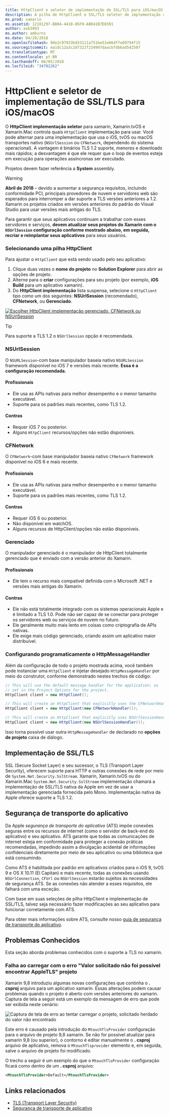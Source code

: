 ```yaml
---
title: HttpClient e seletor de implementação de SSL/TLS para iOS/macOS
description: A pilha de HttpClient e SSL/TLS seletor de implementação determina a implementação de HttpClient e SSL/TLS que será usada pelo aplicativo Xamarin iOS, tvOS ou macOS.
ms.prod: xamarin
ms.assetid: 12101297-BB04-4410-85F0-A0D41B7E6591
author: asb3993
ms.author: amburns
ms.date: 04/20/2018
ms.openlocfilehash: 9de2c97933bd33111a751be51e06dffe09794f15
ms.sourcegitcommit: ea1dc12a3c2d7322f234997daacbfdb6ad542507
ms.translationtype: MT
ms.contentlocale: pt-BR
ms.lasthandoff: 06/05/2018
ms.locfileid: "34782262"
---
```

# <a name="httpclient-and-ssltls-implementation-selector-for-iosmacos"></a>HttpClient e seletor de implementação de SSL/TLS para iOS/macOS

O **HttpClient implementação seletor** para xamarin, Xamarin.tvOS e Xamarin.Mac controla quais `HttpClient` implementação para usar. Você pode alternar para uma implementação que usa o iOS, tvOS ou macOS transportes nativo (`NSUrlSession` ou `CFNetwork`, dependendo do sistema operacional). A vantagem é binários TLS 1.2 suporte, menores e downloads mais rápidos; a desvantagem é que ele requer que o loop de eventos esteja em execução para operações assíncronas ser executado.

Projetos devem fazer referência a **System** assembly.

> [!WARNING]
> **Abril de 2018** – devido a aumentar a segurança requisitos, incluindo conformidade PCI, principais provedores de nuvem e servidores web são esperados para interromper a dar suporte a TLS versões anteriores a 1.2.  Xamarin os projetos criados em versões anteriores do padrão do Visual Studio para usar versões mais antigas do TLS.
>
> Para garantir que seus aplicativos continuam a trabalhar com esses servidores e serviços, **devem atualizar seus projetos do Xamarin com o `NSUrlSession` configuração conforme mostrado abaixo, em seguida, recriar e reimplantar seus aplicativos** para seus usuários.

<a name="Selecting-a-HttpClient-Stack" />

### <a name="selecting-a-httpclient-stack"></a>Selecionando uma pilha HttpClient

Para ajustar o `HttpClient` que está sendo usado pelo seu aplicativo:

1. Clique duas vezes o **nome do projeto** no **Solution Explorer** para abrir as opções de projeto.
2. Alterne para o **criar** configurações para seu projeto (por exemplo, **iOS Build** para um aplicativo xamarin).
3. Do **HttpClient implementação** lista suspensa, selecione o `HttpClient` tipo como um dos seguintes: **NSUrlSession** (recomendado), **CFNetwork**, ou  **Gerenciado**.

[![Escolher HttpClient implementação gerenciado, CFNetwork ou NSUrlSession](http-stack-images/http-xs-sml.png)](http-stack-images/http-xs.png#lightbox)

> [!TIP]
> Para suporte a TLS 1.2 o `NSUrlSession` opção é recomendada.

<a name="NSUrlSession" />

### <a name="nsurlsession"></a>NSUrlSession

O `NSURLSession`-com base manipulador baseia nativo `NSURLSession` framework disponível no iOS 7 e versões mais recente. 
**Essa é a configuração recomendada.**

#### <a name="pros"></a>Profissionais

- Ele usa as APIs nativas para melhor desempenho e o menor tamanho executável.
- Suporte para os padrões mais recentes, como TLS 1.2.

#### <a name="cons"></a>Contras

- Requer iOS 7 ou posterior.
- Alguns `HttpClient` recursos/opções não estão disponíveis.

<a name="CFNetwork" />

### <a name="cfnetwork"></a>CFNetwork

O `CFNetwork`-com base manipulador baseia nativo `CFNetwork` framework disponível no iOS 6 e mais recente.

#### <a name="pros"></a>Profissionais

- Ele usa as APIs nativas para melhor desempenho e o menor tamanho executável.
- Suporte para os padrões mais recentes, como TLS 1.2.

#### <a name="cons"></a>Contras

- Requer iOS 6 ou posterior.
- Não disponível em watchOS.
- Alguns recursos de HttpClient/opções não estão disponíveis.

<a name="Managed" />

### <a name="managed"></a>Gerenciado

O manipulador gerenciado é o manipulador de HttpClient totalmente gerenciado que é enviado com a versão anterior do Xamarin.

#### <a name="pros"></a>Profissionais

- Ele tem o recurso mais compatível definida com o Microsoft .NET e versões mais antigas do Xamarin.

#### <a name="cons"></a>Contras

- Ele não está totalmente integrado com os sistemas operacionais Apple e é limitado a TLS 1.0. Pode não ser capaz de se conectar para proteger os servidores web ou serviços de nuvem no futuro.
- Ele geralmente muito mais lento em coisas como criptografia de APIs nativas.
- Ele exige mais código gerenciado, criando assim um aplicativo maior distribuível.

### <a name="programmatically-setting-the-httpmessagehandler"></a>Configurando programaticamente o HttpMessageHandler

Além da configuração de todo o projeto mostrada acima, você também pode instanciar uma `HttpClient` e injetar desejado `HttpMessageHandler` por meio do construtor, conforme demonstrado nestes trechos de código:

```csharp
// This will use the default message handler for the application; as
// set in the Project Options for the project.
HttpClient client = new HttpClient();

// This will create an HttpClient that explicitly uses the CFNetworkHandler
HttpClient client = new HttpClient(new CFNetworkHandler());

// This will create an HttpClient that explicitly uses NSUrlSessionHandler
HttpClient client = new HttpClient(new NSUrlSessionHandler());
```

Isso torna possível usar outra `HttpMessageHandler` de declarado no **opções de projeto** caixa de diálogo.

<a name="New-SSL-TLS-implementation-build-option" />
<a name="Selecting-a-SSL-TLS-implementation" />
<a name="Apple-TLS" />

## <a name="ssltls-implementation"></a>Implementação de SSL/TLS

SSL (Secure Socket Layer) e seu sucessor, o TLS (Transport Layer Security), oferecem suporte para HTTP e outras conexões de rede por meio de `System.Net.Security.SslStream`. Xamarin, Xamarin.tvOS ou do Xamarin.Mac `System.Net.Security.SslStream` implementação chamará a implementação de SSL/TLS nativa da Apple em vez de usar a implementação gerenciada fornecida pelo Mono. Implementação nativa da Apple oferece suporte a TLS 1.2.

<a name="App-Transport-Security" />

## <a name="app-transport-security"></a>Segurança de transporte do aplicativo

Da Apple _segurança de transporte do aplicativo_ (ATS) impõe conexões seguras entre os recursos de internet (como o servidor de back-end do aplicativo) e seu aplicativo. ATS garante que todas as comunicações de internet esteja em conformidade para proteger a conexão práticas recomendadas, impedindo assim a divulgação acidental de informações confidenciais diretamente por meio de seu aplicativo ou uma biblioteca que está consumindo.

Como ATS é habilitada por padrão em aplicativos criados para o iOS 9, tvOS 9 e OS X 10.11 (El Capitan) e mais recente, todas as conexões usando `NSUrlConnection`, `CFUrl` ou `NSUrlSession` estarão sujeitos às necessidades de segurança ATS. Se as conexões não atender a esses requisitos, ele falhará com uma exceção.

Com base em suas seleções de pilha HttpClient e implementação de SSL/TLS, talvez seja necessário fazer modificações ao seu aplicativo para funcionar corretamente com ATS.

Para obter mais informações sobre ATS, consulte nosso [guia de segurança de transporte do aplicativo](~/ios/app-fundamentals/ats.md).

## <a name="known-issues"></a>Problemas Conhecidos

Esta seção aborda problemas conhecidos com o suporte a TLS no xamarin.

### <a name="project-failed-to-load-with-error-requested-value-appletls-wasnt-found"></a>Falha ao carregar com o erro "Valor solicitado não foi possível encontrar AppleTLS" projeto

Xamarin 9,8 introduziu algumas novas configurações que continha o **. csproj** arquivo para um aplicativo xamarin. Essas alterações podem causar problemas quando o projeto é aberto com versões anteriores do xamarin. Captura de tela a seguir está um exemplo da mensagem de erro que pode ser exibida neste cenário:

![Captura de tela de erro ao tentar carregar o projeto, solicitado herdado do valor não encontrado](http-stack-images/tlserror-xs.png)

Este erro é causado pela introdução do `MtouchTlsProvider` configuração para o arquivo de projeto 9,8 xamarin. Se não for possível atualizar para xamarin 9,8 (ou superior), o contorno é editar manualmente o **. csproj** arquivo de aplicativo, remova o `MtouchTlsprovider` elemento e, em seguida, salve o arquivo de projeto foi modificado.

O trecho a seguir é um exemplo do que o `MtouchTlsProvider` configuração ficará como dentro de um **. csproj** arquivo:

```xml
<MtouchTlsProvider>Default</MtouchTlsProvider>
```

## <a name="related-links"></a>Links relacionados

- [TLS (Transport Layer Security)](~/cross-platform/app-fundamentals/transport-layer-security.md)
- [Segurança de transporte de aplicativo](~/ios/app-fundamentals/ats.md)

